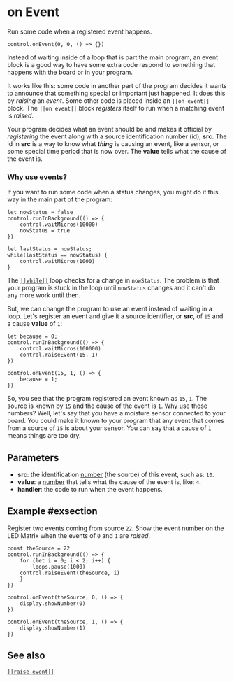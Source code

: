 # on Event

Run some code when a registered event happens.

```sig
control.onEvent(0, 0, () => {})
```

Instead of waiting inside of a loop that is part the main program, an event block is a good way to have some extra code respond to something that happens with the board or in your program.

It works like this: some code in another part of the program decides it wants to announce that something special or important just happened. It does this by *raising* an *event*. Some other code is placed inside an `||on event||` block. The `||on event||` block *registers* itself to run when a matching event is *raised*.

Your program decides what an event should be and makes it official by *registering* the event along with a source identification number (id), **src**. The id in **src** is a way to know what ***thing*** is causing an event, like a sensor, or some special time period that is now over. The **value** tells what the cause of the event is.

### Why use events?

If you want to run some code when a status changes, you might do it this way in the main part of the program:

```blocks
let nowStatus = false
control.runInBackground(() => {
    control.waitMicros(10000)
    nowStatus = true
})

let lastStatus = nowStatus;
while(lastStatus == nowStatus) {
    control.waitMicros(1000)
}
```

The [`||while||`](/blocks/loops/while) loop checks for a change in `nowStatus`. The problem is that your program is stuck in the loop until `nowStatus` changes and it can't do any more work until then.

But, we can change the program to use an event instead of waiting in a loop. Let's register an event and give it a source identifier, or **src**, of `15` and a cause **value** of `1`:

```blocks
let because = 0;
control.runInBackground(() => {
    control.waitMicros(100000)
    control.raiseEvent(15, 1)
})

control.onEvent(15, 1, () => {
    because = 1;
})
```

So, you see that the program registered an event known as `15`, `1`. The source is known by `15` and the cause of the event is `1`. Why use these numbers? Well, let's say that you have a moisture sensor connected to your board. You could make it known to your program that any event that comes from a source of `15` is about your sensor. You can say that a cause of `1` means things are too dry.

## Parameters

* **src**: the identification [number](/types/number) (the source) of this event, such as: `10`.
* **value**: a [number](/types/number) that tells what the cause of the event is, like: `4`.
* **handler**: the code to run when the event happens.

## Example #exsection

Register two events coming from source `22`. Show the event number on the LED Matrix when the events of `0` and `1` are *raised*.

```blocks
const theSource = 22
control.runInBackground(() => {
    for (let i = 0; i < 2; i++) {
        loops.pause(1000)
    control.raiseEvent(theSource, i)
    }
})

control.onEvent(theSource, 0, () => {
    display.showNumber(0)
})

control.onEvent(theSource, 1, () => {
    display.showNumber(1)
})
```

## See also

[`||raise event||`](/reference/control/raise-event)